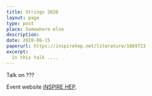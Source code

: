 ```yaml
---
title: Strings 2020
layout: page
type: post
place: Somewhere else
description: 
date: 2020-06-15
paperurl: https://inspirehep.net/literature/1869723
excerpt:
  In this talk ....
---
```



Talk on ???

Event website [iNSPIRE HEP](https://inspirehep.net/authors/1635387?ui-citation-summary=true).
